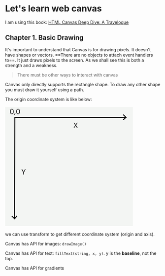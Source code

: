 # Let's learn web canvas

I am using this book: [HTML Canvas Deep Dive: A Travelogue](https://joshondesign.com/p/books/canvasdeepdive/title.html)

## Chapter 1. Basic Drawing

It's important to understand that Canvas is for drawing pixels.
It doesn't have shapes or vectors. ==There are no objects to attach event handlers to==.
It just draws pixels to the screen.
As we shall see this is both a strength and a weakness. 

> There must be other ways to interact with canvas

Canvas only directly supports the rectangle shape.
To draw any other shape you must draw it yourself using a path.

The origin coordinate system is like below:

![coordinate system](./pics/coords.png)

we can use transform to get different coordinate system (origin and axis).

Canvas has API for images: `drawImage()`

Canvas has API for text: `fillText(string, x, y)`.
y is the **baseline**, not the top.

Canvas has API for gradients
